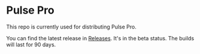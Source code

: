 # Pulse Pro

This repo is currently used for distributing Pulse Pro.

You can find the latest release in [Releases](https://github.com/kean/PulsePro/releases). It's in the beta status. The builds will last for 90 days.
